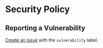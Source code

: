 # Security Policy

## Reporting a Vulnerability

[Create an issue](https://github.com/oakfinch/prettier-config/issues) with the `vulnerability`
label.
